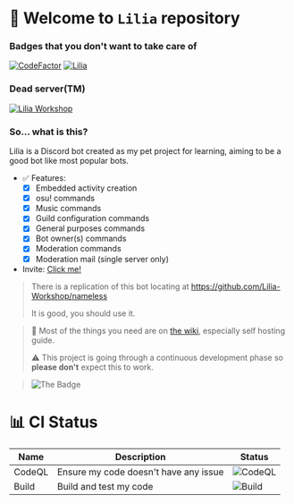 # 🎉 Welcome to `Lilia` repository

### Badges that you don't want to take care of
[![CodeFactor](https://www.codefactor.io/repository/github/lilia-workshop/lilia/badge)](https://www.codefactor.io/repository/github/lilia-workshop/lilia)
[![Lilia](https://top.gg/api/widget/status/884066006115442708.svg)](https://top.gg/bot/884066006115442708)

### Dead server(TM)
[![Lilia Workshop](https://badgen.net/discord/members/yZ3VVUkZ82)](https://discord.gg/yZ3VVUkZ82)

### So... what is this?
Lilia is a Discord bot created as my pet project for learning, aiming to be a good bot like most popular bots.

- ✅ Features:
  - [x] Embedded activity creation
  - [x] osu! commands
  - [x] Music commands
  - [x] Guild configuration commands
  - [x] General purposes commands
  - [x] Bot owner(s) commands
  - [x] Moderation commands
  - [x] Moderation mail (single server only)

- Invite: [Click me!](https://discord.com/api/oauth2/authorize?client_id=884066006115442708&permissions=1514282020055&scope=bot%20applications.commands)

> There is a replication of this bot locating at https://github.com/Lilia-Workshop/nameless
>
> It is good, you should use it.

> 📖 Most of the things you need are on [the wiki](https://github.com/Swyreee/Helya/wiki), especially self hosting guide.
>
> ⚠️ This project is going through a continuous development phase so **please don't** expect this to work.

> ![The Badge](https://img.shields.io/badge/%E2%9D%A4%EF%B8%8FMade%20with%20love%20by-Swyrin%237193-red?style=for-the-badge&logo=discord)

# 📊 CI Status

| Name    | Description                              | Status                                                                                      |
|---------|------------------------------------------|---------------------------------------------------------------------------------------------|
| CodeQL  | Ensure my code doesn't have any issue    | ![CodeQL](https://github.com/Swyreee/Lilia/actions/workflows/codeql-analysis.yml/badge.svg) |
| Build   | Build and test my code                   | ![Build](https://github.com/Swyreee/Lilia/actions/workflows/dotnet.yml/badge.svg)           |

